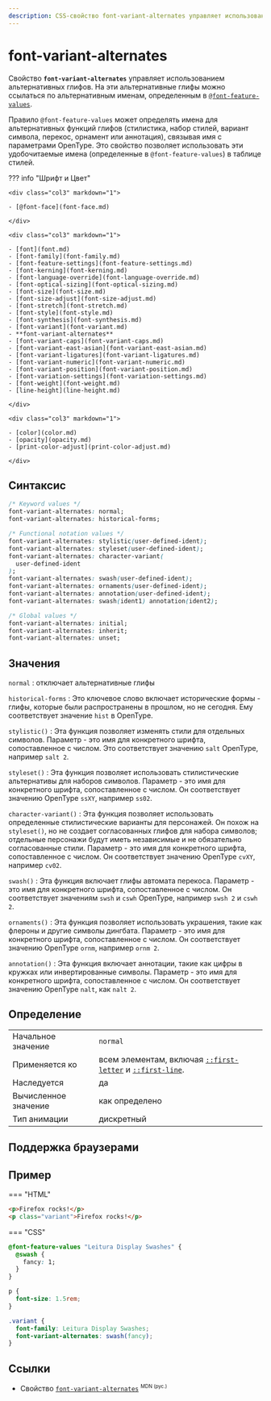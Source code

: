 ```yaml
---
description: CSS-свойство font-variant-alternates управляет использованием альтернативных глифов. На эти альтернативные глифы можно ссылаться по альтернативным именам, определенным в @font-feature-values.
---
```


# font-variant-alternates

Свойство **`font-variant-alternates`** управляет использованием альтернативных глифов. На эти альтернативные глифы можно ссылаться по альтернативным именам, определенным в [`@font-feature-values`](font-feature-values.md).

Правило `@font-feature-values` ​​может определять имена для альтернативных функций глифов (стилистика, набор стилей, вариант символа, перекос, орнамент или аннотация), связывая имя с параметрами OpenType. Это свойство позволяет использовать эти удобочитаемые имена (определенные в `@font-feature-values`) в таблице стилей.

??? info "Шрифт и Цвет"

    <div class="col3" markdown="1">

    - [@font-face](font-face.md)

    </div>

    <div class="col3" markdown="1">

    - [font](font.md)
    - [font-family](font-family.md)
    - [font-feature-settings](font-feature-settings.md)
    - [font-kerning](font-kerning.md)
    - [font-language-override](font-language-override.md)
    - [font-optical-sizing](font-optical-sizing.md)
    - [font-size](font-size.md)
    - [font-size-adjust](font-size-adjust.md)
    - [font-stretch](font-stretch.md)
    - [font-style](font-style.md)
    - [font-synthesis](font-synthesis.md)
    - [font-variant](font-variant.md)
    - **font-variant-alternates**
    - [font-variant-caps](font-variant-caps.md)
    - [font-variant-east-asian](font-variant-east-asian.md)
    - [font-variant-ligatures](font-variant-ligatures.md)
    - [font-variant-numeric](font-variant-numeric.md)
    - [font-variant-position](font-variant-position.md)
    - [font-variation-settings](font-variation-settings.md)
    - [font-weight](font-weight.md)
    - [line-height](line-height.md)

    </div>

    <div class="col3" markdown="1">

    - [color](color.md)
    - [opacity](opacity.md)
    - [print-color-adjust](print-color-adjust.md)

    </div>

## Синтаксис

```css
/* Keyword values */
font-variant-alternates: normal;
font-variant-alternates: historical-forms;

/* Functional notation values */
font-variant-alternates: stylistic(user-defined-ident);
font-variant-alternates: styleset(user-defined-ident);
font-variant-alternates: character-variant(
  user-defined-ident
);
font-variant-alternates: swash(user-defined-ident);
font-variant-alternates: ornaments(user-defined-ident);
font-variant-alternates: annotation(user-defined-ident);
font-variant-alternates: swash(ident1) annotation(ident2);

/* Global values */
font-variant-alternates: initial;
font-variant-alternates: inherit;
font-variant-alternates: unset;
```

## Значения

`normal`
: отключает альтернативные глифы

`historical-forms`
: Это ключевое слово включает исторические формы - глифы, которые были распространены в прошлом, но не сегодня. Ему соответствует значение `hist` в OpenType.

`stylistic()`
: Эта функция позволяет изменять стили для отдельных символов. Параметр - это имя для конкретного шрифта, сопоставленное с числом. Это соответствует значению `salt` OpenType, например `salt 2`.

`styleset()`
: Эта функция позволяет использовать стилистические альтернативы для наборов символов. Параметр - это имя для конкретного шрифта, сопоставленное с числом. Он соответствует значению OpenType `ssXY`, например `ss02`.

`character-variant()`
: Эта функция позволяет использовать определенные стилистические варианты для персонажей. Он похож на `styleset()`, но не создает согласованных глифов для набора символов; отдельные персонажи будут иметь независимые и не обязательно согласованные стили. Параметр - это имя для конкретного шрифта, сопоставленное с числом. Он соответствует значению OpenType `cvXY`, например `cv02`.

`swash()`
: Эта функция включает глифы автомата перекоса. Параметр - это имя для конкретного шрифта, сопоставленное с числом. Он соответствует значениям `swsh` и `cswh` OpenType, например `swsh 2` и `cswh 2`.

`ornaments()`
: Эта функция позволяет использовать украшения, такие как флероны и другие символы дингбата. Параметр - это имя для конкретного шрифта, сопоставленное с числом. Он соответствует значению OpenType `ornm`, например `ornm 2`.

`annotation()`
: Эта функция включает аннотации, такие как цифры в кружках или инвертированные символы. Параметр - это имя для конкретного шрифта, сопоставленное с числом. Он соответствует значению OpenType `nalt`, как `nalt 2`.

## Определение

|                      |                                                                                                |
| -------------------- | ---------------------------------------------------------------------------------------------- |
| Начальное значение   | `normal`                                                                                       |
| Применяется ко       | всем элементам, включая [`::first-letter`](first-letter.md) и [`::first-line`](first-line.md). |
| Наследуется          | да                                                                                             |
| Вычисленное значение | как определено                                                                                 |
| Тип анимации         | дискретный                                                                                     |

## Поддержка браузерами

<p class="ciu_embed" data-feature="mdn-css__properties__font-variant-alternates" data-periods="future_1,current,past_1,past_2" data-accessible-colours="false"></p>

## Пример

=== "HTML"

```html
<p>Firefox rocks!</p>
<p class="variant">Firefox rocks!</p>
```

=== "CSS"

```css
@font-feature-values "Leitura Display Swashes" {
  @swash {
    fancy: 1;
  }
}

p {
  font-size: 1.5rem;
}

.variant {
  font-family: Leitura Display Swashes;
  font-variant-alternates: swash(fancy);
}
```

## Ссылки

- Свойство [`font-variant-alternates`](https://developer.mozilla.org/ru/docs/Web/CSS/font-variant-alternates) <sup><small>MDN (рус.)</small></sup>
